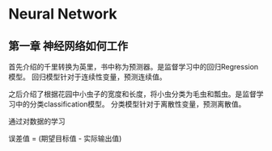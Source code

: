 # Neural Network

## 第一章 神经网络如何工作

首先介绍的千里转换为英里，书中称为预测器。是监督学习中的回归Regression模型。
回归模型针对于连续性变量，预测连续值。


之后介绍了根据花园中小虫子的宽度和长度，将小虫分类为毛虫和瓢虫。是监督学习中的分类classification模型。
分类模型针对于离散性变量，预测离散值。

通过对数据的学习

误差值 = (期望目标值 - 实际输出值)
